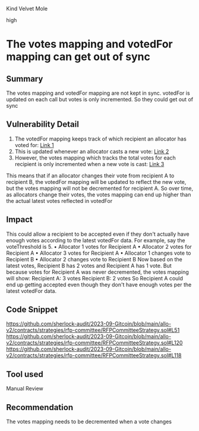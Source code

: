 Kind Velvet Mole

high

# The votes mapping and votedFor mapping can get out of sync
## Summary
The votes mapping and votedFor mapping are not kept in sync. votedFor is updated on each call but votes is only incremented. So they could get out of sync
## Vulnerability Detail
1. The votedFor mapping keeps track of which recipient an allocator has voted for: [Link 1](https://github.com/sherlock-audit/2023-09-Gitcoin/blob/main/allo-v2/contracts/strategies/rfp-committee/RFPCommitteeStrategy.sol#L51)
2. This is updated whenever an allocator casts a new vote: [Link 2](https://github.com/sherlock-audit/2023-09-Gitcoin/blob/main/allo-v2/contracts/strategies/rfp-committee/RFPCommitteeStrategy.sol#L120)
3. However, the votes mapping which tracks the total votes for each recipient is only incremented when a new vote is cast: [Link 3](https://github.com/sherlock-audit/2023-09-Gitcoin/blob/main/allo-v2/contracts/strategies/rfp-committee/RFPCommitteeStrategy.sol#L118)

This means that if an allocator changes their vote from recipient A to recipient B, the votedFor mapping will be updated to reflect the new vote, but the votes mapping will not be decremented for recipient A.
So over time, as allocators change their votes, the votes mapping can end up higher than the actual latest votes reflected in votedFor


## Impact
This could allow a recipient to be accepted even if they don't actually have enough votes according to the latest votedFor data.
For example, say the voteThreshold is 5.
•	Allocator 1 votes for Recipient A
•	Allocator 2 votes for Recipient A
•	Allocator 3 votes for Recipient A
•	Allocator 1 changes vote to Recipient B
•	Allocator 2 changes vote to Recipient B
Now based on the latest votes, Recipient B has 2 votes and Recipient A has 1 vote.
But because votes for Recipient A was never decremented, the votes mapping will show:
Recipient A: 3 votes Recipient B: 2 votes
So Recipient A could end up getting accepted even though they don't have enough votes per the latest votedFor data.

## Code Snippet
https://github.com/sherlock-audit/2023-09-Gitcoin/blob/main/allo-v2/contracts/strategies/rfp-committee/RFPCommitteeStrategy.sol#L51
https://github.com/sherlock-audit/2023-09-Gitcoin/blob/main/allo-v2/contracts/strategies/rfp-committee/RFPCommitteeStrategy.sol#L120
https://github.com/sherlock-audit/2023-09-Gitcoin/blob/main/allo-v2/contracts/strategies/rfp-committee/RFPCommitteeStrategy.sol#L118

## Tool used

Manual Review

## Recommendation
The votes mapping needs to be decremented when a vote changes